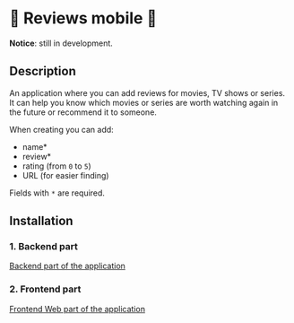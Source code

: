# 🎥 Reviews mobile 🎥

**Notice**: still in development.

## Description

An application where you can add reviews for movies, TV shows or series.
It can help you know which movies or series are worth watching again in the future or recommend it to someone.

When creating you can add:

- name\*
- review\*
- rating (from `0` to `5`)
- URL (for easier finding)

Fields with `*` are required.

## Installation

### 1. Backend part

[Backend part of the application](https://github.com/Zrna/reviews-backend)

### 2. Frontend part

[Frontend Web part of the application](https://github.com/Zrna/reviews-web)
